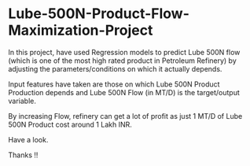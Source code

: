 # Lube-500N-Product-Flow-Maximization-Project

In this project, have used Regression models to predict Lube 500N flow (which is one of the most high rated product in Petroleum Refinery) by adjusting the parameters/conditions on which it actually depends.

Input features have taken are those on which Lube 500N Product Production depends and Lube 500N Flow (in MT/D) is the target/output variable.

By increasing Flow, refinery can get a lot of profit as just 1 MT/D of Lube 500N Product cost around 1 Lakh INR. 

Have a look.

Thanks !!
